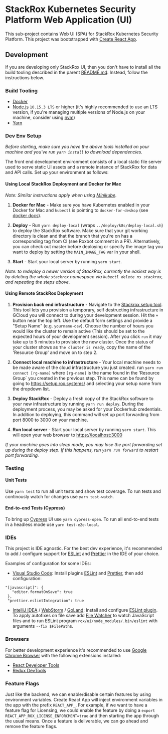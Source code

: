 # StackRox Kubernetes Security Platform Web Application (UI)

This sub-project contains Web UI (SPA) for StackRox Kubernetes Security Platform.
This project was bootstrapped with [Create React App](https://github.com/facebookincubator/create-react-app).

## Development

If you are developing only StackRox UI, then you don't have to install all the
build tooling described in the parent [README.md](../README.md). Instead, follow
the instructions below.

### Build Tooling

* [Docker](https://www.docker.com/)
* [Node.js](https://nodejs.org/en/) `10.15.3 LTS` or higher (it's highly
recommended to use an LTS version, if you're managing multiple versions of
Node.js on your machine, consider using [nvm](https://github.com/creationix/nvm))
* [Yarn](https://yarnpkg.com/en/)

### Dev Env Setup

_Before starting, make sure you have the above tools installed on your machine
and you've run `yarn install` to download dependencies._

The front end development environment consists of a local static file server
used to serve static UI assets and a remote instance of StackRox for data and
API calls. Set up your environment as follows:

#### Using Local StackRox Deployment and Docker for Mac

_Note: Similar instructions apply when using [Minikube](https://kubernetes.io/docs/setup/minikube/)._

1. **Docker for Mac** - Make sure you have Kubernetes enabled in your Docker for Mac and `kubectl` is
pointing to `docker-for-deskop` (see [docker docs](https://docs.docker.com/docker-for-mac/#kubernetes)).  

1. **Deploy** - Run `yarn deploy-local` (wraps `../deploy/k8s/deploy-local.sh`) to deploy the StackRox software. Make sure that your git working directory is clean and that the branch that you're on has a corresponding tag from CI (see Roxbot comment in a PR). Alternatively, you can check out master before deploying or specify the image tag you want to deploy by setting the `MAIN_IMAGE_TAG` var in your shell.

1. **Start** - Start your local server by running `yarn start`.

_Note: to redeploy a newer version of StackRox, currently the easiest way is by
deleting the whole `stackrox` namespace via `kubectl delete ns stackrox`, and
repeating the steps above._

#### Using Remote StackRox Deployment

1. **Provision back end infrastructure** - Navigate to the [Stackrox setup tool](https://setup.rox.systems/). This tool lets you provision a temporary, self destructing infrastructure in GCloud you will connect to during your development session. Hit the `+` button near the top left. Use the default form settings and provide a "Setup Name" (e.g. `yourname-dev`). Choose the number of hours you would like the cluster to remain active (This should be set to the expected hours of your development session). After you click `run` it may take up to 5 minutes to provision the new cluster. Once the status of your cluster shows as `The cluster is ready`, copy the name of the 'Resource Group' and move on to step 2.  

1. **Connect local machine to infrastructure** - Your local machine needs to be made aware of the cloud infrastructure you just created. run `yarn run connect [rg-name]` where `[rg-name]` is the name found in the 'Resource Group` you created in the previous step. This name can be found by going to  https://setup.rox.systems/ and selecting your setup name from the dropdown list.

1. **Deploy StackRox** - Deploy a fresh copy of the StackRox software to your new infrastructure by running `yarn run deploy`. During the deployment process, you may be asked for your Dockerhub credentials. In addition to deploying, this command will set up port forwarding from port 8000 to 3000 on your machine.

1. **Run local server** - Start your local server by running `yarn start`. This will open your web browser to [https://localhost:3000](https://localhost:3000)

_If your machine goes into sleep mode, you may lose the port forwarding set up during the deploy step. If this happens, run `yarn run forward` to restart port forwarding._

### Testing

#### Unit Tests
Use `yarn test` to run all unit tests and show test coverage.
To run tests and continously watch for changes use `yarn test-watch`.

#### End-to-end Tests (Cypress)

To bring up [Cypress](https://www.cypress.io/) UI use `yarn cypress-open`.
To run all end-to-end tests in a headless mode use `yarn test-e2e-local`.

### IDEs

This project is IDE agnostic. For the best dev experience, it's recommended to
add / configure support for [ESLint](https://eslint.org/) and [Prettier](https://prettier.io/)
in the IDE of your choice.

Examples of configuration for some IDEs:

* [Visual Studio Code](https://code.visualstudio.com/): Install plugins [ESLint](https://marketplace.visualstudio.com/items?itemName=dbaeumer.vscode-eslint) and [Prettier](https://marketplace.visualstudio.com/items?itemName=esbenp.prettier-vscode),
then add configuration:

 ```
 "[javascript]": {
    "editor.formatOnSave": true
  },
  "prettier.eslintIntegration": true
```

* [IntelliJ IDEA](https://www.jetbrains.com/idea/) / [WebStorm](https://www.jetbrains.com/webstorm/) / [GoLand](https://www.jetbrains.com/go/): Install and configure [ESLint plugin](https://plugins.jetbrains.com/plugin/7494-eslint). To apply autofixes on file save add [File Watcher](https://www.jetbrains.com/help/idea/using-file-watchers.html) to watch JavaScript files and to run ESLint program `rox/ui/node_modules/.bin/eslint` with arguments `--fix $FilePath$`.

### Browsers

For better development experience it's recommended to use [Google Chrome Browser](https://www.google.com/chrome/) with the following extensions installed:

* [React Developer Tools](https://chrome.google.com/webstore/detail/react-developer-tools/fmkadmapgofadopljbjfkapdkoienihi?hl=en)
* [Redux DevTools](https://chrome.google.com/webstore/detail/redux-devtools/lmhkpmbekcpmknklioeibfkpmmfibljd?hl=en)

### Feature Flags

Just like the backend, we can enable/disable certain features by using environment variables. Create React App will inject environment variables in the app with the prefix `REACT_APP_`. For example, if we want to have a feature flag for Licensing, we could enable the feature by doing a `export REACT_APP_ROX_LICENSE_ENFORCMENT=true` and then starting the app through the usual means. Once a feature is deliverable, we can go ahead and remove the feature flags.
